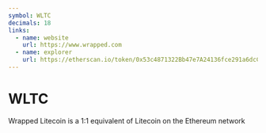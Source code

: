 ```yaml
---
symbol: WLTC
decimals: 18
links:
  - name: website
    url: https://www.wrapped.com
  - name: explorer
    url: https://etherscan.io/token/0x53c4871322Bb47e7A24136fce291a6dcC832a294
---
```


# WLTC

Wrapped Litecoin is a 1:1 equivalent of Litecoin on the Ethereum network
